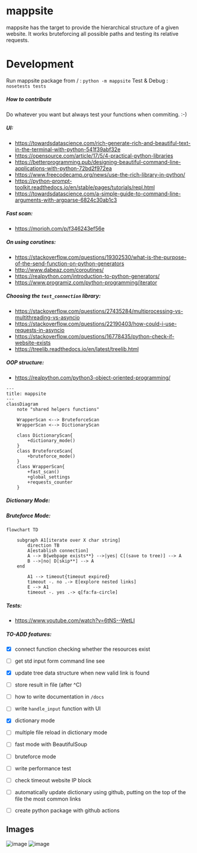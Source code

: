 # mappsite
mappsite has the target to provide the hierarchical structure of a given website. It works bruteforcing all possible paths and testing its relative requests. 

# Development 
Run mappsite package from / : `python -m mappsite`
Test & Debug : `nosetests tests`


##### How to contribute
Do whatever you want but always test your functions when commiting. :-)


##### UI:
* https://towardsdatascience.com/rich-generate-rich-and-beautiful-text-in-the-terminal-with-python-541f39abf32e
* https://opensource.com/article/17/5/4-practical-python-libraries
* https://betterprogramming.pub/designing-beautiful-command-line-applications-with-python-72bd2f972ea
* https://www.freecodecamp.org/news/use-the-rich-library-in-python/
* https://python-prompt-toolkit.readthedocs.io/en/stable/pages/tutorials/repl.html
* https://towardsdatascience.com/a-simple-guide-to-command-line-arguments-with-argparse-6824c30ab1c3


##### Fast scan:
* https://morioh.com/p/f346243ef56e


##### On using corutines:
* https://stackoverflow.com/questions/19302530/what-is-the-purpose-of-the-send-function-on-python-generators
* http://www.dabeaz.com/coroutines/
* https://realpython.com/introduction-to-python-generators/
* https://www.programiz.com/python-programming/iterator


##### Choosing the `test_connection` library:
* https://stackoverflow.com/questions/27435284/multiprocessing-vs-multithreading-vs-asyncio
* https://stackoverflow.com/questions/22190403/how-could-i-use-requests-in-asyncio
* https://stackoverflow.com/questions/16778435/python-check-if-website-exists
* https://treelib.readthedocs.io/en/latest/treelib.html


##### OOP structure:
* https://realpython.com/python3-object-oriented-programming/
```mermaid
---
title: mappsite
---
classDiagram
    note "shared helpers functions"

    WrapperScan <--> BruteforceScan
    WrapperScan <--> DictionaryScan

    class DictionaryScan{
        +dictionary_mode()
    }
    class BruteforceScan{
        +bruteforce_mode()
    }
    class WrapperScan{
        +fast_scan()
        +global_settings
        +requests_counter
    }
```


##### Dictionary Mode:



##### Bruteforce Mode:
```mermaid
flowchart TD

    subgraph A1[iterate over X char string]
        direction TB
        A[establish connection]
      	A --> B{webpage exists**} -->|yes| C[(save to tree)] --> A
      	B -->|no| D[skip**] --> A
    end

        A1 --> timeout{timeout expired}
        timeout -. no .-> E[explore nested links]
        E --> A1
        timeout -. yes .-> q[fa:fa-circle]
```

##### Tests:
* https://www.youtube.com/watch?v=6tNS--WetLI


##### TO-ADD features:
- [x] connect function checking whether the resources exist
- [ ] get std input form command line see
- [x] update tree data structure when new valid link is found
- [ ] store result in file (after ^C)
- [ ] how to write documentation in `/docs`
- [ ] write `handle_input` function with UI
- [x] dictionary mode
- [ ] multiple file reload in dictionary mode
- [ ] fast mode with BeautifulSoup
- [ ] bruteforce mode
- [ ] write performance test
- [ ] check timeout website IP block
- [ ] automatically update dictionary using github, putting on the top of the file the most common links
- [ ] create python package with github actions




## Images
[comment]: <> (hahaha)
![image]()
![image]()




